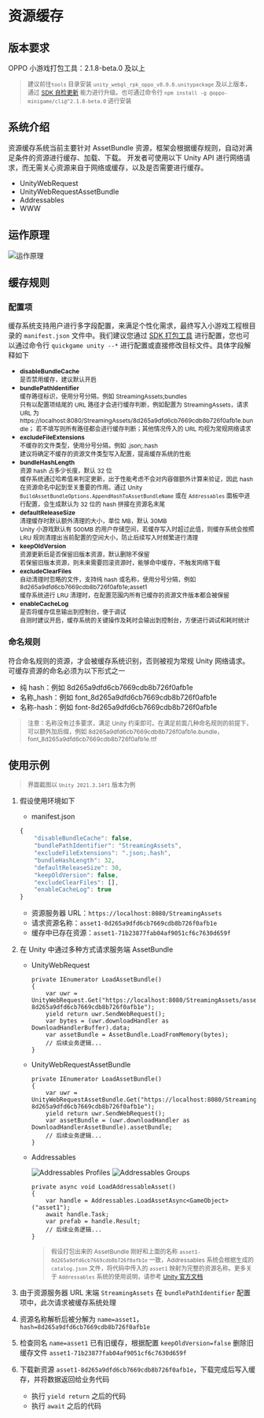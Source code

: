 # 资源缓存

## 版本要求

OPPO 小游戏打包工具：2.1.8-beta.0 及以上
> <span style="font-size:12px">建议前往`tools` 目录安装 `unity_webgl_rpk_oppo_v8.0.0.unitypackage` 及以上版本，通过 [SDK 自检更新](SDKUpdate.md) 能力进行升级。也可通过命令行 `npm install -g @oppo-minigame/cli@^2.1.8-beta.0` 进行安装</span>

## 系统介绍

资源缓存系统当前主要针对 AssetBundle 资源，框架会根据缓存规则，自动对满足条件的资源进行缓存、加载、下载。
开发者可使用以下 Unity API 进行网络请求，而无需关心资源来自于网络或缓存，以及是否需要进行缓存。

- UnityWebRequest
- UnityWebRequestAssetBundle
- Addressables
- WWW

## 运作原理

![运作原理](image/CacheSystemFD.png)

## 缓存规则

### 配置项

缓存系统支持用户进行多字段配置，来满足个性化需求，最终写入小游戏工程根目录的 `manifest.json` 文件中。我们建议您通过 [SDK 打包工具](TransformBySDK.md#使用指引) 进行配置，您也可以通过命令行 `quickgame unity --*` 进行配置或直接修改目标文件。具体字段解释如下

- <span style="font-size:12px">**disableBundleCache**  
是否禁用缓存，建议默认开启</span>
- <span style="font-size:12px">**bundlePathIdentifier**  
缓存路径标识，使用分号分隔，例如 StreamingAssets;bundles  
只有以配置项结尾的 URL 路径才会进行缓存判断，例如配置为 StreamingAssets，请求 URL 为 https://localhost:8080/StreamingAssets/8d265a9dfd6cb7669cdb8b726f0afb1e.bundle； 若不填写则所有路径都会进行缓存判断；其他情况传入的 URL 均视为常规网络请求</span>
- <span style="font-size:12px">**excludeFileExtensions**  
不缓存的文件类型，使用分号分隔，例如 .json;.hash  
建议将确定不缓存的资源文件类型写入配置，提高缓存系统的性能</span>
- <span style="font-size:12px">**bundleHashLength**  
资源 hash 占多少长度，默认 32 位  
缓存系统通过哈希值来判定更新，出于性能考虑不会对内容做额外计算来验证，因此 hash 在资源命名中起到至关重要的作用。通过 Unity `BuildAssetBundleOptions.AppendHashToAssetBundleName` 或在 `Addressables` 面板中进行配置，会生成默认为 32 位的 hash 拼接在资源名末尾</span>
- <span style="font-size:12px">**defaultReleaseSize**  
清理缓存时默认额外清理的大小，单位 MB，默认 30MB  
Unity 小游戏默认有 500MB 的用户存储空间，若缓存写入时超过此值，则缓存系统会按照 LRU 规则清理出当前配置的空间大小，防止后续写入时频繁进行清理</span>
- <span style="font-size:12px">**keepOldVersion**  
资源更新后是否保留旧版本资源，默认删除不保留  
若保留旧版本资源，则未来需要回滚资源时，能够命中缓存，不触发网络下载</span>
- <span style="font-size:12px">**excludeClearFiles**  
自动清理时忽略的文件，支持纯 hash 或名称，使用分号分隔，例如 8d265a9dfd6cb7669cdb8b726f0afb1e;asset1  
缓存系统进行 LRU 清理时，在配置范围内所有已缓存的资源文件版本都会被保留</span>
- <span style="font-size:12px">**enableCacheLog**  
是否将缓存信息输出到控制台，便于调试  
自测时建议开启，缓存系统的关键操作及耗时会输出到控制台，方便进行调试和耗时统计</span>

### 命名规则

符合命名规则的资源，才会被缓存系统识别，否则被视为常规 Unity 网络请求。可缓存资源的命名必须为以下形式之一

- 纯 hash：例如 8d265a9dfd6cb7669cdb8b726f0afb1e
- 名称_hash：例如 font_8d265a9dfd6cb7669cdb8b726f0afb1e
- 名称-hash：例如 font-8d265a9dfd6cb7669cdb8b726f0afb1e

> <span style="font-size:12px">注意：名称没有过多要求，满足 Unity 约束即可。在满足前面几种命名规则的前提下，可以额外加后缀，例如 8d265a9dfd6cb7669cdb8b726f0afb1e.bundle，font_8d265a9dfd6cb7669cdb8b726f0afb1e.ttf</span>

## 使用示例

> <span style="font-size:12px">界面截图以 `Unity 2021.3.14f1` 版本为例 </span>

1. 假设使用环境如下
    - manifest.json
    ```javascript
    {
        "disableBundleCache": false,
        "bundlePathIdentifier": "StreamingAssets",
        "excludeFileExtensions": ".json;.hash",
        "bundleHashLength": 32,
        "defaultReleaseSize": 30,
        "keepOldVersion": false,
        "excludeClearFiles": [],
        "enableCacheLog": true
    }
    ```

    - 资源服务器 URL：`https://localhost:8080/StreamingAssets`
    - 请求资源名称：`asset1-8d265a9dfd6cb7669cdb8b726f0afb1e`
    - 缓存中已存在资源：`asset1-71b23877fab04af9051cf6c7630d659f`
    

2. 在 Unity 中通过多种方式请求服务端 AssetBundle
    - UnityWebRequest
        ```
        private IEnumerator LoadAssetBundle()
        {
            var uwr = UnityWebRequest.Get("https://localhost:8080/StreamingAssets/asset1-8d265a9dfd6cb7669cdb8b726f0afb1e");
            yield return uwr.SendWebRequest();
            var bytes = (uwr.downloadHandler as DownloadHandlerBuffer).data;
            var assetBundle = AssetBundle.LoadFromMemory(bytes);
            // 后续业务逻辑...
        }
        ```

    - UnityWebRequestAssetBundle

        ```
        private IEnumerator LoadAssetBundle()
        {
            var uwr = UnityWebRequestAssetBundle.Get("https://localhost:8080/StreamingAssets/asset1-8d265a9dfd6cb7669cdb8b726f0afb1e");
            yield return uwr.SendWebRequest();
            var assetBundle = (uwr.downloadHandler as DownloadHandlerAssetBundle).assetBundle;
            // 后续业务逻辑...
        }
        ```
        
    - Addressables

        ![Addressables Profiles](image/AssetCacheExample_AddressablesProfiles.png)
        ![Addressables Groups](image/AssetCacheExample_AddressablesGroups.png)

        ```
        private async void LoadAddressableAsset()
        {
            var handle = Addressables.LoadAssetAsync<GameObject>("asset1");
            await handle.Task;
            var prefab = handle.Result;
            // 后续业务逻辑...
        }
        ```
        > <span style="font-size:12px">假设打包出来的 AssetBundle 刚好和上面的名称 `asset1-8d265a9dfd6cb7669cdb8b726f0afb1e` 一致，Addressables 系统会根据生成的 `catalog.json` 文件，将代码中传入的 `asset1` 映射为完整的资源名称。更多关于 `Addressables` 系统的使用说明，请参考 [Unity 官方文档](https://docs.unity3d.com/Manual/com.unity.addressables.html)</span>

3. 由于资源服务器 URL 末端 `StreamingAssets` 在 `bundlePathIdentifier` 配置项中，此次请求被缓存系统处理

4. 资源名称解析后被分解为 `name=asset1`，`hash=8d265a9dfd6cb7669cdb8b726f0afb1e`

5. 检查同名 `name=asset1` 已有旧缓存，根据配置 `keepOldVersion=false` 删除旧缓存文件 `asset1-71b23877fab04af9051cf6c7630d659f`

6. 下载新资源 `asset1-8d265a9dfd6cb7669cdb8b726f0afb1e`，下载完成后写入缓存，并将数据返回给业务代码
    - 执行 `yield return` 之后的代码
    - 执行 `await` 之后的代码